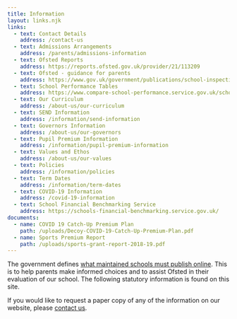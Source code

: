 ```yaml
---
title: Information
layout: links.njk
links:
  - text: Contact Details
    address: /contact-us
  - text: Admissions Arrangements
    address: /parents/admissions-information
  - text: Ofsted Reports
    address: https://reports.ofsted.gov.uk/provider/21/113209
  - text: Ofsted - guidance for parents
    address: https://www.gov.uk/government/publications/school-inspections-a-guide-for-parents
  - text: School Performance Tables
    address: https://www.compare-school-performance.service.gov.uk/school/113209/decoy-primary-school/primary
  - text: Our Curriculum
    address: /about-us/our-curriculum
  - text: SEND Information
    address: /information/send-information
  - text: Governors Information
    address: /about-us/our-governors
  - text: Pupil Premium Information
    address: /information/pupil-premium-information
  - text: Values and Ethos
    address: /about-us/our-values
  - text: Policies
    address: /information/policies
  - text: Term Dates
    address: /information/term-dates
  - text: COVID-19 Information
    address: /covid-19-information
  - text: School Financial Benchmarking Service
    address: https://schools-financial-benchmarking.service.gov.uk/
documents:
  - name: COVID 19 Catch-Up Premium Plan
    path: /uploads/Decoy-COVID-19-Catch-Up-Premium-Plan.pdf
  - name: Sports Premium Report
    path: /uploads/sports-grant-report-2018-19.pdf
---
```


The government defines [what maintained schools must publish online](https://www.gov.uk/guidance/what-maintained-schools-must-publish-online). This is to help parents make informed choices and to assist Ofsted in their evaluation of our school. The following statutory information is found on this site.

If you would like to request a paper copy of any of the information on our website, please [contact us](/contact-us).
